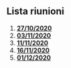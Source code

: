  ## Lista riunioni
 1. **[27/10/2020](2020_10_27.md)**
 2. **[03/11/2020](2020_11_03.md)**
 3. **[11/11/2020](2020_11_11.md)**
 4. **[16/11/2020](2020_11_16.md)**
 5. **[01/12/2020](2020_12_01.md)**
